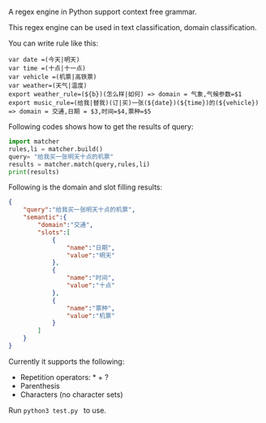 A regex engine in Python support context free grammar. 


This regex engine can be used in text classification, domain classification.


You can write rule like this:
```
var date =(今天|明天)
var time =(十点|十一点)
var vehicle =(机票|高铁票)
var weather=(天气|温度)
export weather_rule=(${b})(怎么样|如何) => domain = 气象,气候参数=$1
export music_rule=(给我|替我)(订|买)一张(${date})(${time})的(${vehicle}) => domain = 交通,日期 = $3,时间=$4,票种=$5
```
Following codes shows how to get the results of query:
```python
import matcher
rules,li = matcher.build()
query= "给我买一张明天十点的机票"
results = matcher.match(query,rules,li)
print(results)
```
Following is the domain and slot filling results: 
```json
{
    "query":"给我买一张明天十点的机票",
    "semantic":{
        "domain":"交通",
        "slots":[
            {
                "name":"日期",
                "value":"明天"
            },
            {
                "name":"时间",
                "value":"十点"
            },
            {
                "name":"票种",
                "value":"机票"
            }
        ]
    }
}
```
Currently it supports the following:

* Repetition operators: \* \+ ?
* Parenthesis
* Characters (no character sets)


Run `python3 test.py ` to use.
